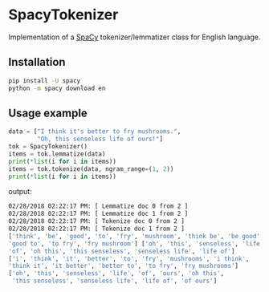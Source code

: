 # SpacyTokenizer

Implementation of a [SpaCy](https://github.com/explosion/spaCy) tokenizer/lemmatizer class for English
language.

## Installation
```bash
pip install -U spacy
python -m spacy download en
```

## Usage example
```python
data = ["I think it's better to fry mushrooms.",
        "Oh, this senseless life of ours!"]
tok = SpacyTokenizer()
items = tok.lemmatize(data)
print(*list(i for i in items))
items = tok.tokenize(data, ngram_range=(1, 2))
print(*list(i for i in items))
```
output:
```bash
02/28/2018 02:22:17 PM: [ Lemmatize doc 0 from 2 ]
02/28/2018 02:22:17 PM: [ Lemmatize doc 1 from 2 ]
02/28/2018 02:22:17 PM: [ Tokenize doc 0 from 2 ]
02/28/2018 02:22:17 PM: [ Tokenize doc 1 from 2 ]
['think', 'be', 'good', 'to', 'fry', 'mushroom', 'think be', 'be good',
'good to', 'to fry', 'fry mushroom'] ['oh', 'this', 'senseless', 'life',
'of', 'oh this', 'this senseless', 'senseless life', 'life of']
['i', 'think', 'it', 'better', 'to', 'fry', 'mushrooms', 'i think',
'think it', 'it better', 'better to', 'to fry', 'fry mushrooms']
['oh', 'this', 'senseless', 'life', 'of', 'ours', 'oh this',
 'this senseless', 'senseless life', 'life of', 'of ours']
```